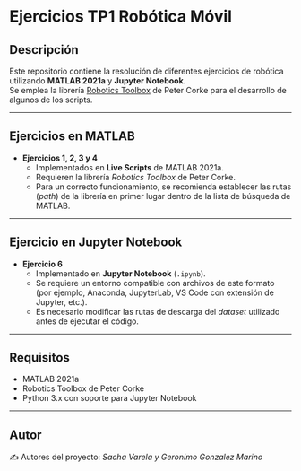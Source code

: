 # Ejercicios TP1 Robótica Móvil

## Descripción
Este repositorio contiene la resolución de diferentes ejercicios de robótica utilizando **MATLAB 2021a** y **Jupyter Notebook**.  
Se emplea la librería [Robotics Toolbox](https://petercorke.com/toolboxes/robotics-toolbox/) de Peter Corke para el desarrollo de algunos de los scripts.

---

## Ejercicios en MATLAB
- **Ejercicios 1, 2, 3 y 4**  
  - Implementados en **Live Scripts** de MATLAB 2021a.  
  - Requieren la librería *Robotics Toolbox* de Peter Corke.  
  - Para un correcto funcionamiento, se recomienda establecer las rutas (*path*) de la librería en primer lugar dentro de la lista de búsqueda de MATLAB.  

---

## Ejercicio en Jupyter Notebook
- **Ejercicio 6**  
  - Implementado en **Jupyter Notebook** (`.ipynb`).  
  - Se requiere un entorno compatible con archivos de este formato (por ejemplo, Anaconda, JupyterLab, VS Code con extensión de Jupyter, etc.).  
  - Es necesario modificar las rutas de descarga del *dataset* utilizado antes de ejecutar el código.  

---

## Requisitos
- MATLAB 2021a  
- Robotics Toolbox de Peter Corke  
- Python 3.x con soporte para Jupyter Notebook  

---

## Autor
✍️ Autores del proyecto: *Sacha Varela y Geronimo Gonzalez Marino*  
